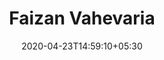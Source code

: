 ---
title: Faizan Vahevaria
date: 2020-04-23T14:59:10+05:30

main_project_heading: Some of the Successful JAMStack Projects

main_skill_heading: Here Are Some of My Skills.

person_image: /img/team/faizan-vahevaria.png
first_name: Faizan
last_name: Vahevaria
job_title: Front-End Developer, JAMStack, Hugo, Jekyll
email: "faizanvahevaria@gmail.com"

phone: "+91 8758 382878"

experience: "6 years"
github_username: "faizanvahevaria"

description: Web Developer with over 6 years of experience mostly focusing on Front-End using ReactJS and JAMstack websites, juggling between different timezones to serve the clients. Praised by all the clients for Clear Communication.

skills:
  - "HTML"
  - "CSS"
  - "JAMstack"
  - "Hugo"
  - "JavaScript"
  - "jQuery"
  - "Bootstrap"
  - "SASS"
  - "Jekyll"
  - "ReactJS"
  - "SEO"
  - "Netlify"
  - "CircleCI"
  - "GitHub"
  - "GitLab"
  - "NodeJS"
  - "REST API"
  - "GraphQL"
  - "Cucumber"
  - "Adobe Apps"
  - "Sentry"
  - "NPM"
  - "Gulp"
  - "AWS"
  - "Azure"
  - "Communication"


projects:
  - name: pwC - PricewaterhouseCoopers
    logo: /img/clients/pwc-logo.svg
    url: 
    description: "Internal Data Portal and Training Docs Management System based on hugo. Design, Development, CI/CD Setup on Azure, Rmarkdown compatibility, Azure SSO(Single Sign-on), Planning, Execution."
  - name: BIPP Inc
    logo: /img/clients/bipp-inc-logo.svg
    url: "https://bipp.io"
    description: "Marketing and Documentation website built with Hugo and applying the JAMStack methodology to manage their content. Taken care of all the on-page SEO best practices in order rank well on Google."
  - name: Telus Digital
    logo: /img/clients/telus-digital-logo.svg
    url: "https://www.telus.com/en/digital"
    description: "JAMstack experiment with Hugo and Netlify to build a proof of concept website to replace their current CMS."
  - name: The Spectator UK
    logo: /img/clients/the spectator-logo.svg
    url: "https://www.spectator.co.uk/"
    description: "JAMstack experiment with Hugo and Netlify to build a proof of concept website to replace their current CMS."
  - name: Configrd
    logo: /img/clients/configrd-logo.png 
    url: "http://configrd.io/"
    description: "Hugo Theme Development based on the GitBook Design. Configrd is a SaaS startup and they wanted a GitBook lookalike theme for Hugo to host their documentation on Netlify. The theme is now opensource."
  - name: IBSE - IIT Madras
    logo:  /img/clients/ibse-iit-madras-logo.png
    url: "https://ibse.iitm.ac.in/"
    description: "Multi Author, Research Paper Publishing and Institute profile website based on Hugo. Indian Institute of Technology is one of the top institutes in the world and IBSE is an entity part of IIT Madras."


---